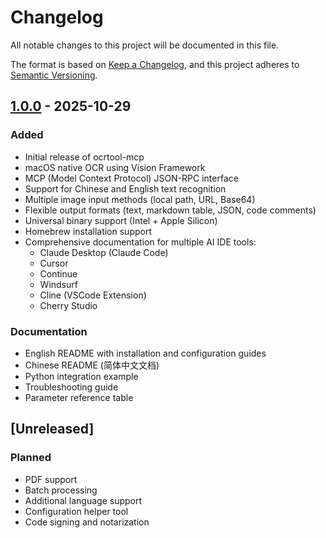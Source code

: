 # Changelog

All notable changes to this project will be documented in this file.

The format is based on [Keep a Changelog](https://keepachangelog.com/en/1.0.0/),
and this project adheres to [Semantic Versioning](https://semver.org/spec/v2.0.0.html).

## [1.0.0] - 2025-10-29

### Added
- Initial release of ocrtool-mcp
- macOS native OCR using Vision Framework
- MCP (Model Context Protocol) JSON-RPC interface
- Support for Chinese and English text recognition
- Multiple image input methods (local path, URL, Base64)
- Flexible output formats (text, markdown table, JSON, code comments)
- Universal binary support (Intel + Apple Silicon)
- Homebrew installation support
- Comprehensive documentation for multiple AI IDE tools:
  - Claude Desktop (Claude Code)
  - Cursor
  - Continue
  - Windsurf
  - Cline (VSCode Extension)
  - Cherry Studio

### Documentation
- English README with installation and configuration guides
- Chinese README (简体中文文档)
- Python integration example
- Troubleshooting guide
- Parameter reference table

## [Unreleased]

### Planned
- PDF support
- Batch processing
- Additional language support
- Configuration helper tool
- Code signing and notarization

[1.0.0]: https://github.com/ihugang/ocrtool-mcp/releases/tag/v1.0.0
